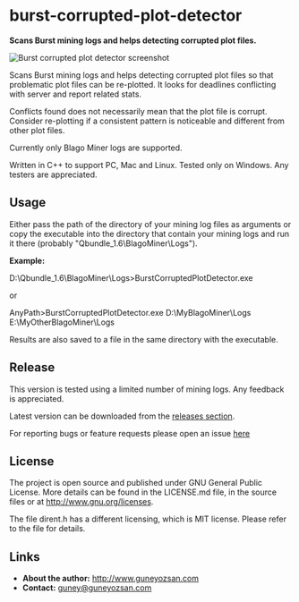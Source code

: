 # burst-corrupted-plot-detector
**Scans Burst mining logs and helps detecting corrupted plot files.**

![Burst corrupted plot detector screenshot](https://github.com/guneyozsan/burst-corrupted-plot-detector/blob/develop/Screenshots/BurstCorruptedPlotDetector.png)

Scans Burst mining logs and helps detecting corrupted plot files so that problematic plot files can be re-plotted. It looks for deadlines conflicting with server and report related stats.

Conflicts found does not necessarily mean that the plot file is corrupt. Consider re-plotting if a consistent pattern is noticeable and different from other plot files.

Currently only Blago Miner logs are supported.

Written in C++ to support PC, Mac and Linux. Tested only on Windows. Any testers are appreciated.

## Usage
Either pass the path of the directory of your mining log files as arguments or copy the executable into the directory that contain your mining logs and run it there (probably "Qbundle_1.6\BlagoMiner\Logs").

**Example:**

D:\Qbundle_1.6\BlagoMiner\Logs>BurstCorruptedPlotDetector.exe

or

AnyPath>BurstCorruptedPlotDetector.exe D:\MyBlagoMiner\Logs E:\MyOtherBlagoMiner\Logs

Results are also saved to a file in the same directory with the executable.

## Release
This version is tested using a limited number of mining logs. Any feedback is appreciated.

Latest version can be downloaded from the [releases section](https://github.com/guneyozsan/burst-corrupted-plot-detector/releases).

For reporting bugs or feature requests please open an issue [here](https://github.com/guneyozsan/burst-corrupted-plot-detector/issues) 


## License
The project is open source and published under GNU General Public License. More details can be found in the LICENSE.md file, in the source files or at <http://www.gnu.org/licenses>.

The file dirent.h has a different licensing, which is MIT license. Please refer to the file for details.

## Links
* **About the author:**
http://www.guneyozsan.com
* **Contact:**
guney@guneyozsan.com
